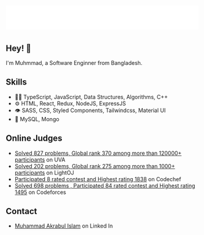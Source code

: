 <h1 align="center">
  <img src="https://raw.githubusercontent.com/akrabulislam/akrabulislam/main/name.svg" alt="Muhammad Akrabul Islam" />
</h1>

## Hey! 👋

I'm Muhmmad, a Software Enginner from Bangladesh.

## Skills

- 👨‍💻 TypeScript, JavaScript, Data Structures, Algorithms, C++
- ⚙️ HTML, React, Redux, NodeJS, ExpressJS
- 👁️ SASS, CSS, Styled Components, Tailwindcss, Material UI
- 💽 MySQL, Mongo

## Online Judges

- [Solved 827 problems, Global rank 370 among more than 120000+ participants](https://uhunt.onlinejudge.org/id/867156) on UVA
- [Solved 202 problems, Global rank 275 among more than 1000+ participants](https://lightoj.com/user/akrabulislam) on LightOJ
- [Participated 8 rated contest and Highest rating 1838](https://www.codechef.com/users/darkdreamofmy1) on Codechef
- [Solved 698 problems , Participated 84 rated contest and Highest rating 1495](https://codeforces.com/profile/_I_am_back_) on Codeforces

## Contact

- [Muhammad Akrabul Islam](https://www.linkedin.com/in/muhammad-akrabul-islam-b3b36112b/) on Linked In
